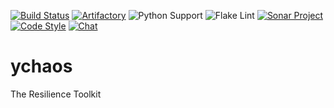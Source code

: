 
[![Build Status](https://screwdriver.ouroath.com/pipelines/1041241/badge)](https://screwdriver.ouroath.com/pipelines/1041241)
[![Artifactory](https://img.shields.io/badge/Artifactory-resilience%2Fvzmi.ychaos-yellowgreen?logo=jfrog)](https://artifactory.ouroath.com/ui/packages/pypi:%2F%2Fvzmi.ychaos?name=vzmi.ychaos&type=packages)
![Python Support](https://img.shields.io/badge/python-v3.6%2B-blue?logo=python)
![Flake Lint](https://img.shields.io/badge/flake8-passing-green)
[![Sonar Project](https://img.shields.io/badge/Sonar-Project-blue?logo=SonarQube)](https://sonar.screwdriver.ouroath.com/dashboard?id=pipeline%3A1041241)
[![Code Style](https://img.shields.io/badge/codestyle-black-black)](https://black.readthedocs.io/en/stable/index.html)
[![Chat](https://img.shields.io/badge/chat-on%20Slack-brightgreen?logo=slack)](https://vzbuilders.slack.com/messages/C014B20A11U)

# ychaos

The Resilience Toolkit
